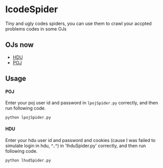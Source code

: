 # lcodeSpider

Tiny and ugly codes spiders, you can use them to crawl your accpted problems codes in some OJs

## OJs now

* [HDU](http://acm.hdu.edu.cn)
* [POJ](http://pog.org)

## Usage

####  POJ

Enter your poj user id and password in `lpojSpider.py` correctly, and then run following code.

```
python lpojSpider.py
```

#### HDU

Enter your hdu user id and password and cookies (cause I was failed to simulate login in hdu, ^..^) in 'lhduSpider.py' correctly, and then run following code.

```
python lhudSpider.py
```


